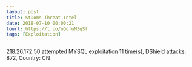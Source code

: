 ```yaml
---
layout: post
title: StDoms Threat Intel
date: 2018-07-10 00:00:21
tourl: https://t.co/nQqfuM3qSf
tags: [Exploitation]
---
```

218.26.172.50 attempted MYSQL exploitation 11 time(s), DShield attacks: 872, Country: CN